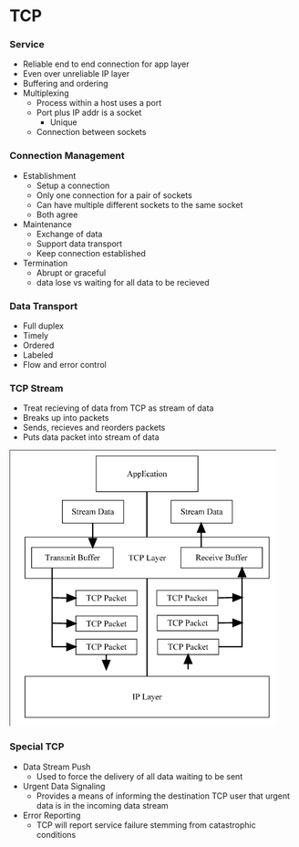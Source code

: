 
# TCP

### Service 
- Reliable end to end connection for app layer
- Even over unreliable IP layer
- Buffering and ordering
- Multiplexing
    - Process within a host uses a port 
    - Port plus IP addr is a socket
        - Unique
    - Connection between sockets

### Connection Management
- Establishment
    - Setup a connection
    - Only one connection for a pair of sockets
    - Can have multiple different sockets to the same socket
    - Both agree
- Maintenance
    - Exchange of data
    - Support data transport
    - Keep connection established
- Termination 
    - Abrupt or graceful
    - data lose vs waiting for all data to be recieved

### Data Transport 
- Full duplex
- Timely
- Ordered
- Labeled
- Flow and error control 


### TCP Stream
- Treat recieving of data from TCP as stream of data
- Breaks up into packets
- Sends, recieves and reorders packets
- Puts data packet into stream of data

![tcp_stream](./tcp_stream.png)

### Special TCP
- Data Stream Push
    - Used to force the delivery of all data waiting to be sent
- Urgent Data Signaling
    - Provides a means of informing the destination TCP user that urgent data is in the incoming data stream
- Error Reporting
    - TCP will report service failure stemming from catastrophic conditions
